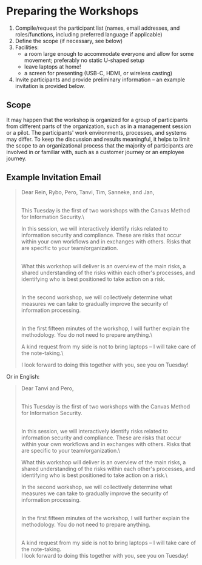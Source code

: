 # Preparing the Workshops

1. Compile/request the participant list (names, email addresses, and roles/functions, including preferred language if applicable)
2. Define the scope (if necessary, see below)
3. Facilities:
   * a room large enough to accommodate everyone and allow for some movement; preferably no static U-shaped setup
   * leave laptops at home!
   * a screen for presenting (USB-C, HDMI, or wireless casting)
4. Invite participants and provide preliminary information – an example invitation is provided below.

## Scope

It may happen that the workshop is organized for a group of participants from different parts of the organization, such as in a management session or a pilot. The participants' work environments, processes, and systems may differ. To keep the discussion and results meaningful, it helps to limit the scope to an organizational process that the majority of participants are involved in or familiar with, such as a customer journey or an employee journey.

## Example Invitation Email

> Dear Rein, Rybo, Pero, Tanvi, Tim, Sanneke, and Jan,
>
> \
> This Tuesday is the first of two workshops with the Canvas Method for Information Security.\
>
>
> In this session, we will interactively identify risks related to information security and compliance. These are risks that occur within your own workflows and in exchanges with others. Risks that are specific to your team/organization.
>
> \
> What this workshop will deliver is an overview of the main risks, a shared understanding of the risks within each other's processes, and identifying who is best positioned to take action on a risk.
>
> \
> In the second workshop, we will collectively determine what measures we can take to gradually improve the security of information processing.
>
> \
> In the first fifteen minutes of the workshop, I will further explain the methodology. You do not need to prepare anything.\
>
>
> A kind request from my side is not to bring laptops – I will take care of the note-taking.\
>
>
> I look forward to doing this together with you, see you on Tuesday!

Or in English:

> Dear Tanvi and Pero,
>
> \
> This Tuesday is the first of two workshops with the Canvas Method for Information Security.
>
> \
> In this session, we will interactively identify risks related to information security and compliance. These are risks that occur within your own workflows and in exchanges with others. Risks that are specific to your team/organization.\
>
>
> What this workshop will deliver is an overview of the main risks, a shared understanding of the risks within each other's processes, and identifying who is best positioned to take action on a risk.\
>
>
> In the second workshop, we will collectively determine what measures we can take to gradually improve the security of information processing.
>
> \
> In the first fifteen minutes of the workshop, I will further explain the methodology. You do not need to prepare anything.
>
> \
> A kind request from my side is not to bring laptops – I will take care of the note-taking.\
> I look forward to doing this together with you, see you on Tuesday!